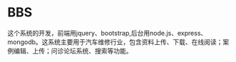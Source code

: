 # BBS

这个系统的开发，前端用jquery、bootstrap,后台用node.js、express、mongodb。这系统主要用于汽车维修行业，包含资料上传、下载、在线阅读；案例编辑、上传；问诊论坛系统、搜索等功能。
